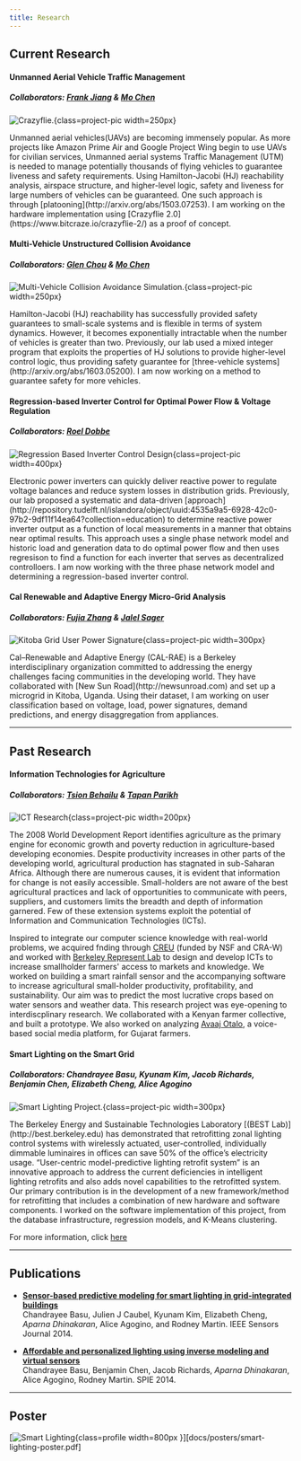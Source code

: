 ```yaml
---
title: Research
---
```


Current Research
----------------



#### Unmanned Aerial Vehicle Traffic Management

##### Collaborators: [Frank Jiang](http://fjiang.net) & [Mo Chen](https://people.eecs.berkeley.edu/~mochen72/index.html)
![](img/crazyflie.jpg "Crazyflie."){class=project-pic width=250px}


<div class="researchtext">
Unmanned aerial vehicles(UAVs) are becoming immensely popular. As more projects like Amazon Prime Air and Google Project Wing begin to use UAVs for civilian services, Unmanned aerial systems Traffic Management (UTM) is needed to manage potentially thousands of flying vehicles to guarantee liveness and safety requirements. Using Hamilton-Jacobi (HJ) reachability analysis, airspace structure, and higher-level logic, safety and liveness for large numbers of vehicles can be guaranteed. One such approach is through [platooning](http://arxiv.org/abs/1503.07253). I am working on the hardware implementation using [Crazyflie 2.0](https://www.bitcraze.io/crazyflie-2/) as a proof of concept.
</div>  
<p style="clear: both;">



#### Multi-Vehicle Unstructured Collision Avoidance
##### Collaborators: [Glen Chou](https://www.linkedin.com/in/glen-chou-457292116) & [Mo Chen](https://people.eecs.berkeley.edu/~mochen72/index.html)
![](img/mvca_pic.jpg "Multi-Vehicle Collision Avoidance Simulation."){class=project-pic width=250px}


<div class="researchtext">
Hamilton-Jacobi (HJ) reachability has successfully provided safety guarantees to small-scale systems and is flexible in terms of system dynamics. However, it becomes exponentially intractable when the number of vehicles is greater than two. Previously, our lab used a mixed integer program that exploits the properties of HJ solutions to provide higher-level control logic, thus providing safety guarantee for [three-vehicle systems](http://arxiv.org/abs/1603.05200). I am now working on a method to guarantee safety for more vehicles.
</div>
<p style="clear: both;">


#### Regression-based Inverter Control for Optimal Power Flow & Voltage Regulation
##### Collaborators: [Roel Dobbe](https://www.linkedin.com/in/glen-chou-457292116)
![](img/regression.png "Regression Based Inverter Control Design"){class=project-pic width=400px}

<div class="researchtext">
Electronic power inverters can quickly deliver reactive power to regulate voltage balances and reduce system losses in distribution grids. Previously, our lab proposed a systematic and data-driven [approach](http://repository.tudelft.nl/islandora/object/uuid:4535a9a5-6928-42c0-97b2-9df11f14ea64?collection=education) to determine reactive power inverter output as a function of local measurements in a manner that obtains near optimal results. This approach uses a single phase network model and historic load and generation data to do optimal power flow and then uses regresison to find a function for each inverter that serves as decentralized controlloers. I am now working with the three phase network model and determining a regression-based inverter control.
</div>
<p style="clear: both;">


#### Cal Renewable and Adaptive Energy Micro-Grid Analysis
##### Collaborators: [Fujia Zhang](https://www.linkedin.com/in/fujia-zhang-b8733b95) & [Jalel Sager](http://newsunroad.com/#people)
![](img/calrae.png "Kitoba Grid User Power Signature"){class=project-pic width=300px}

<div class="researchtext">
Cal–Renewable and Adaptive Energy (CAL-RAE) is a Berkeley interdisciplinary organization committed to addressing the energy challenges facing communities in the developing world. They have collaborated with [New Sun Road](http://newsunroad.com) and set up a microgrid in Kitoba, Uganda. Using their dataset, I am working on user classification based on voltage, load, power  signatures, demand predictions, and energy disaggregation from appliances.
</div>
<p style="clear: both;">

-------

Past Research
-------------

#### Information Technologies for Agriculture
##### Collaborators: [Tsion Behailu](http://www.tsionbehailu.me) & [Tapan Parikh](http://tap2k.org)
![](img/ict.png "ICT Research"){class=project-pic width=200px}

<div class="researchtext">
The 2008 World Development Report identifies agriculture as the primary engine for economic growth and poverty reduction in agriculture-based developing economies. Despite productivity increases in other parts of the developing world, agricultural production has stagnated in sub-Saharan Africa. Although there are numerous causes, it is evident that information for change is not easily accessible. Small-holders are not aware of the best agricultural practices and lack of opportunities to communicate with peers, suppliers, and customers limits the breadth and depth of information garnered. Few of these extension systems exploit the potential of Information and Communication Technologies (ICTs).

Inspired to integrate our computer science knowledge with real-world problems, we acquired fnding through [CREU](http://cra.org/cra-w/creu/) (funded by NSF and CRA-W) and worked with [Berkeley Represent Lab](http://represent.org) to design and develop ICTs to increase smallholder farmers' access to markets and knowledge. We worked on building a smart rainfall sensor and the accompanying software to increase agricultural small-holder productivity, profitability, and sustainability. Our aim was to predict the most lucrative crops based on water sensors and weather data. This research project was eye-opening to interdiscplinary research. We collaborated with a Kenyan farmer collective, and built a prototype. We also worked on analyzing [Avaaj Otalo](http://hci.stanford.edu/research/voice4all/), a voice-based social media platform, for Gujarat farmers.
</div>
<p style="clear: both;">


#### Smart Lighting on the Smart Grid
##### Collaborators: Chandrayee Basu, Kyunam Kim, Jacob Richards, Benjamin Chen, Elizabeth Cheng, Alice Agogino
![](img/best.png "Smart Lighting Project."){class=project-pic width=300px}

<div class="researchtext">
The Berkeley Energy and Sustainable Technologies Laboratory [(BEST Lab)](http://best.berkeley.edu) has demonstrated that retrofitting zonal lighting control systems with wirelessly actuated, user-controlled, individually dimmable luminaires in offices can save 50% of the office’s electricity usage. “User-centric model-predictive lighting retrofit system” is an innovative approach to address the current deficiencies in intelligent lighting retrofits and also adds novel capabilities to the retrofitted system. Our primary contribution is in the development of a new framework/method for retrofitting that includes a combination of new hardware and software components. I worked on the software implementation of this project, from the database infrastructure, regression models, and K-Means clustering.
</div>

For more information, click [here](http://best.berkeley.edu/2013/07/19/375/)
<p style="clear: both;">

-------

Publications
------------

* [**Sensor-based predictive modeling for smart lighting in grid-integrated buildings**](http://ieeexplore.ieee.org/document/6883131/)  
    Chandrayee Basu, Julien J Caubel, Kyunam Kim, Elizabeth Cheng, *Aparna Dhinakaran*, Alice Agogino, and Rodney Martin. IEEE Sensors Journal 2014.

* [**Affordable and personalized lighting using inverse modeling and virtual sensors**](http://spie.org/Publications/Proceedings/Paper/10.1117/12.2048681)  
    Chandrayee Basu, Benjamin Chen, Jacob Richards, *Aparna Dhinakaran*, Alice Agogino, Rodney Martin. SPIE 2014.


-------

Poster
------------

[![](img/smart_lighting_final.jpg "Smart Lighting"){class=profile width=800px }][docs/posters/smart-lighting-poster.pdf]

